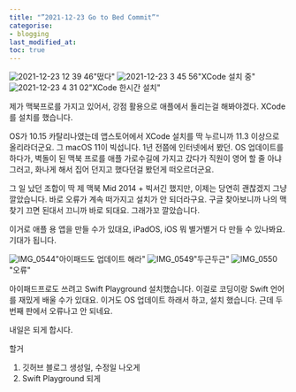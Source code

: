 ```yaml
---
title: "”2021-12-23 Go to Bed Commit”"
categorise:
- blogging
last_modified_at:
toc: true
---
```

![2021-12-23 12 39 46](https://user-images.githubusercontent.com/94824295/147248456-d3328eb0-cd1e-40b3-bcfc-e6229feda251.png)"떴다"
![2021-12-23 3 45 56](https://user-images.githubusercontent.com/94824295/147248482-3676b3a0-6057-48f0-b2f4-15083a988522.png)"XCode 설치 중"
![2021-12-23 4 31 02](https://user-images.githubusercontent.com/94824295/147248490-08177964-096f-45a7-9580-8ece302711e7.png)"XCode 한시간 설치"

제가 맥북프로를 가지고 있어서,
강점 활용으로
애플에서 돌리는걸 해봐야겠다. XCode를 설치를 했습니다.

OS가 10.15 카탈리나였는데 앱스토어에서 XCode 설치를 딱 누르니까 11.3 이상으로 올리라더군요. 그 macOS 11이 빅섭니다.
1년 전쯤에 인터넷에서 봤던. OS 업데이트를 하다가, 벽돌이 된 맥북 프로를 애플 가로수길에 가지고 갔다가 직원이 영어 할 줄 아냐 그러고, 화나게 해서 집어 던지고 했다던걸 봤던게 떠오르더군요.

그 일 났던 조합이 딱 제 맥북 Mid 2014 + 빅서긴 했지만, 이제는 당연히 괜찮겠지
그냥 깔았습니다.
바로 오류가 계속 떠가지고 설치가 안 되더라구요.
구글 찾아보니까 나의 맥 찾기 끄면 된대서 끄니까 바로 되대요.
그래가꼬 깔았습니다.

이거로 애플 용 앱을 만들 수가 있대요, iPadOS, iOS 뭐 별거별거 다 만들 수 있나봐요.
기대가 됩니다.



![IMG_0544](https://user-images.githubusercontent.com/94824295/147248507-964532d2-0e44-4f3a-95cc-7147d0e8a58f.PNG)"아이패드도 업데이트 해라"
![IMG_0549](https://user-images.githubusercontent.com/94824295/147248505-daa06dd3-70d1-4804-8dd4-6fece3509d61.PNG)"두근두근"
![IMG_0550](https://user-images.githubusercontent.com/94824295/147248493-d8b2e636-a255-44fa-a528-99122092402e.PNG)"오류"

아이패드프로도 쓰려고
Swift Playground 설치했습니다.
이걸로 코딩이랑 Swift 언어를 재밌게 배울 수가 있대요.
이거도 OS 업데이트 하래서 하고, 설치 했습니다.
근데 두번째 판에서 오류나고 안 되네요.

내일은 되게 합시다.



할거
1. 깃허브 블로그 생성일, 수정일 나오게
2. Swift Playground 되게